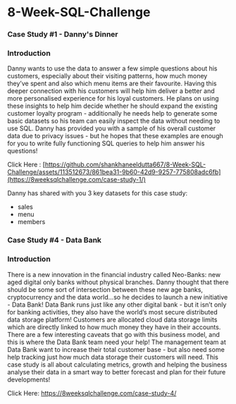 # 8-Week-SQL-Challenge

### Case Study #1 - Danny's Dinner
### Introduction
Danny wants to use the data to answer a few simple questions about his customers, especially about their visiting patterns, how much money they’ve spent and also which menu items are their favourite. Having this deeper connection with his customers will help him deliver a better and more personalised experience for his loyal customers.
He plans on using these insights to help him decide whether he should expand the existing customer loyalty program - additionally he needs help to generate some basic datasets so his team can easily inspect the data without needing to use SQL.
Danny has provided you with a sample of his overall customer data due to privacy issues - but he hopes that these examples are enough for you to write fully functioning SQL queries to help him answer his questions!

Click Here : [https://github.com/shankhaneeldutta667/8-Week-SQL-Challenge/assets/113512673/861bea31-9b60-42d9-9257-775808adc6fb](https://8weeksqlchallenge.com/case-study-1/)

Danny has shared with you 3 key datasets for this case study:
- sales
- menu
- members

### Case Study #4 - Data Bank
### Introduction
There is a new innovation in the financial industry called Neo-Banks: new aged digital only banks without physical branches.
Danny thought that there should be some sort of intersection between these new age banks, cryptocurrency and the data world…so he decides to launch a new initiative - Data Bank!
Data Bank runs just like any other digital bank - but it isn’t only for banking activities, they also have the world’s most secure distributed data storage platform!
Customers are allocated cloud data storage limits which are directly linked to how much money they have in their accounts. There are a few interesting caveats that go with this business model, and this is where the Data Bank team need your help!
The management team at Data Bank want to increase their total customer base - but also need some help tracking just how much data storage their customers will need.
This case study is all about calculating metrics, growth and helping the business analyse their data in a smart way to better forecast and plan for their future developments!

Click Here: https://8weeksqlchallenge.com/case-study-4/
